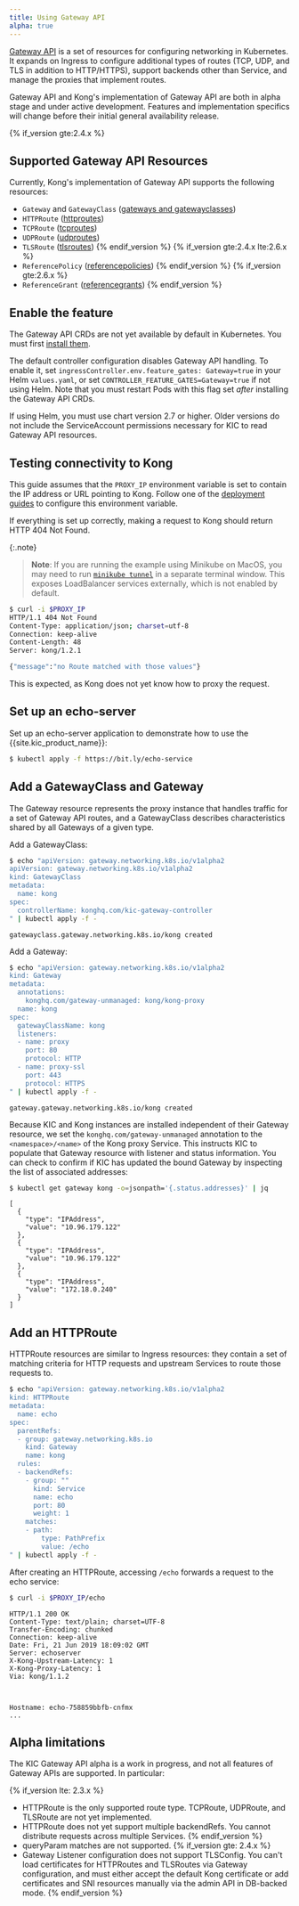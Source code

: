 ```yaml
---
title: Using Gateway API
alpha: true
---
```


[Gateway API](https://gateway-api.sigs.k8s.io/) is a set of resources for
configuring networking in Kubernetes. It expands on Ingress to configure
additional types of routes (TCP, UDP, and TLS in addition to HTTP/HTTPS),
support backends other than Service, and manage the proxies that implement
routes.

Gateway API and Kong's implementation of Gateway API are both in alpha stage and
under active development. Features and implementation specifics will change
before their initial general availability release.

{% if_version gte:2.4.x %}
## Supported Gateway API Resources

Currently, Kong's implementation of Gateway API supports the following resources:

- `Gateway` and `GatewayClass` ([gateways and gatewayclasses](/kubernetes-ingress-controller/{{page.kong_version}}/references/gateway-api-support/#gateways-and-gatewayclasses))
- `HTTPRoute` ([httproutes](/kubernetes-ingress-controller/{{page.kong_version}}/references/gateway-api-support/#httproutes))
- `TCPRoute` ([tcproutes](/kubernetes-ingress-controller/{{page.kong_version}}/references/gateway-api-support/#tcproutes))
- `UDPRoute` ([udproutes](/kubernetes-ingress-controller/{{page.kong_version}}/references/gateway-api-support/#udproutes))
- `TLSRoute` ([tlsroutes](/kubernetes-ingress-controller/{{page.kong_version}}/references/gateway-api-support/#tlsroutes))
{% endif_version %}
{% if_version gte:2.4.x lte:2.6.x %}
- `ReferencePolicy` ([referencepolicies](/kubernetes-ingress-controller/{{page.kong_version}}/references/gateway-api-support/#referencepolicies))
{% endif_version %}
{% if_version gte:2.6.x %}
- `ReferenceGrant` ([referencegrants](/kubernetes-ingress-controller/{{page.kong_version}}/references/gateway-api-support/#referencegrants))
{% endif_version %}


## Enable the feature

The Gateway API CRDs are not yet available by default in Kubernetes. You must
first [install them](https://gateway-api.sigs.k8s.io/v1alpha2/guides/getting-started/#installing-gateway-api-crds-manually).

The default controller configuration disables Gateway API handling. To enable
it, set `ingressController.env.feature_gates: Gateway=true` in your Helm
`values.yaml`, or set `CONTROLLER_FEATURE_GATES=Gateway=true` if not using Helm.
Note that you must restart Pods with this flag set _after_ installing the
Gateway API CRDs.

If using Helm, you must use chart version 2.7 or higher. Older versions do not
include the ServiceAccount permissions necessary for KIC to read Gateway API
resources.

## Testing connectivity to Kong

This guide assumes that the `PROXY_IP` environment variable is
set to contain the IP address or URL pointing to Kong.
Follow one of the
[deployment guides](/kubernetes-ingress-controller/{{page.kong_version}}/deployment/overview) to configure this environment variable.

If everything is set up correctly, making a request to Kong should return
HTTP 404 Not Found.

{:.note}
> **Note**: If you are running the example using Minikube on MacOS, you may need 
to run [`minikube tunnel`](https://minikube.sigs.k8s.io/docs/handbook/accessing/#loadbalancer-access)
in a separate terminal window.  This exposes LoadBalancer services 
externally, which is not enabled by default.

```bash
$ curl -i $PROXY_IP
HTTP/1.1 404 Not Found
Content-Type: application/json; charset=utf-8
Connection: keep-alive
Content-Length: 48
Server: kong/1.2.1

{"message":"no Route matched with those values"}
```

This is expected, as Kong does not yet know how to proxy the request.

## Set up an echo-server

Set up an echo-server application to demonstrate how
to use the {{site.kic_product_name}}:

```bash
$ kubectl apply -f https://bit.ly/echo-service
```

## Add a GatewayClass and Gateway

The Gateway resource represents the proxy instance that handles traffic for a
set of Gateway API routes, and a GatewayClass describes characteristics shared
by all Gateways of a given type.

Add a GatewayClass:

```bash
$ echo "apiVersion: gateway.networking.k8s.io/v1alpha2
apiVersion: gateway.networking.k8s.io/v1alpha2
kind: GatewayClass
metadata:
  name: kong
spec:
  controllerName: konghq.com/kic-gateway-controller
" | kubectl apply -f -
```

```
gatewayclass.gateway.networking.k8s.io/kong created
```

Add a Gateway: 

```bash
$ echo "apiVersion: gateway.networking.k8s.io/v1alpha2
kind: Gateway
metadata:
  annotations:
    konghq.com/gateway-unmanaged: kong/kong-proxy
  name: kong
spec:
  gatewayClassName: kong
  listeners:
  - name: proxy
    port: 80
    protocol: HTTP
  - name: proxy-ssl
    port: 443
    protocol: HTTPS
" | kubectl apply -f -
```

```
gateway.gateway.networking.k8s.io/kong created
```

Because KIC and Kong instances are installed independent of their Gateway
resource, we set the `konghq.com/gateway-unmanaged` annotation to the
`<namespace>/<name>` of the Kong proxy Service. This instructs KIC to populate
that Gateway resource with listener and status information. You can check to
confirm if KIC has updated the bound Gateway by inspecting the list of
associated addresses:

```bash
$ kubectl get gateway kong -o=jsonpath='{.status.addresses}' | jq
```

```
[
  {
    "type": "IPAddress",
    "value": "10.96.179.122"
  },
  {
    "type": "IPAddress",
    "value": "10.96.179.122"
  },
  {
    "type": "IPAddress",
    "value": "172.18.0.240"
  }
]
```

## Add an HTTPRoute

HTTPRoute resources are similar to Ingress resources: they contain a set of
matching criteria for HTTP requests and upstream Services to route those
requests to.

```bash
$ echo "apiVersion: gateway.networking.k8s.io/v1alpha2
kind: HTTPRoute
metadata:
  name: echo
spec:
  parentRefs:
  - group: gateway.networking.k8s.io
    kind: Gateway
    name: kong
  rules:
  - backendRefs:
    - group: ""
      kind: Service
      name: echo
      port: 80
      weight: 1
    matches:
    - path:
        type: PathPrefix
        value: /echo
" | kubectl apply -f -
```

After creating an HTTPRoute, accessing `/echo` forwards a request to the
echo service:

```bash
$ curl -i $PROXY_IP/echo
```

```
HTTP/1.1 200 OK
Content-Type: text/plain; charset=UTF-8
Transfer-Encoding: chunked
Connection: keep-alive
Date: Fri, 21 Jun 2019 18:09:02 GMT
Server: echoserver
X-Kong-Upstream-Latency: 1
X-Kong-Proxy-Latency: 1
Via: kong/1.1.2



Hostname: echo-758859bbfb-cnfmx
...
```

## Alpha limitations

The KIC Gateway API alpha is a work in progress, and not all features of
Gateway APIs are supported. In particular:

{% if_version lte: 2.3.x %}
- HTTPRoute is the only supported route type. TCPRoute, UDPRoute, and TLSRoute
  are not yet implemented.
- HTTPRoute does not yet support multiple backendRefs. You cannot distribute
  requests across multiple Services.
{% endif_version %}
- queryParam matches are not supported.
{% if_version gte: 2.4.x %}
- Gateway Listener configuration does not support TLSConfig. You can't
  load certificates for HTTPRoutes and TLSRoutes via Gateway
  configuration, and must either accept the default Kong certificate or add
  certificates and SNI resources manually via the admin API in DB-backed mode.
{% endif_version %}
